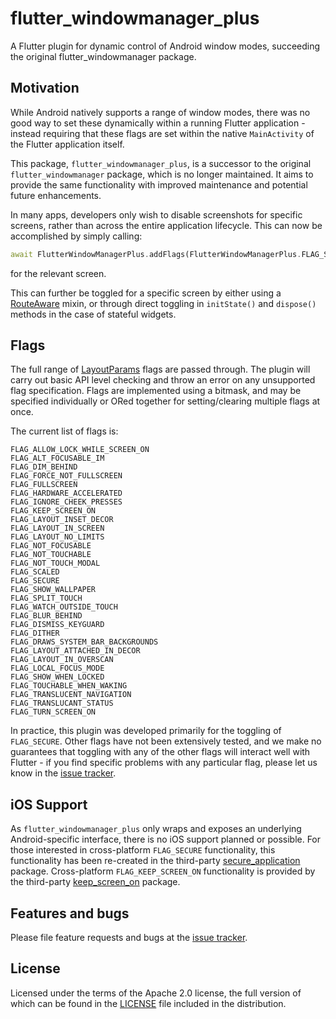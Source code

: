 # flutter_windowmanager_plus

A Flutter plugin for dynamic control of Android window modes, succeeding the original flutter_windowmanager package.

## Motivation

While Android natively supports a range of window modes, there was no good way to set these dynamically within a running Flutter application - instead requiring that these flags are set within the native `MainActivity` of the Flutter application itself.

This package, `flutter_windowmanager_plus`, is a successor to the original `flutter_windowmanager` package, which is no longer maintained. It aims to provide the same functionality with improved maintenance and potential future enhancements.

In many apps, developers only wish to disable screenshots for specific screens, rather than across the entire application lifecycle. This can now be accomplished by simply calling:

```dart
await FlutterWindowManagerPlus.addFlags(FlutterWindowManagerPlus.FLAG_SECURE);
```

for the relevant screen.

This can further be toggled for a specific screen by either using a [RouteAware] mixin, or through direct toggling in `initState()` and `dispose()` methods in the case of stateful widgets.

[RouteAware]: https://api.flutter.dev/flutter/widgets/RouteAware-class.html

## Flags

The full range of [LayoutParams] flags are passed through. The plugin will carry out basic API level checking and throw an error on any unsupported flag specification. Flags are implemented using a bitmask, and may be specified individually or ORed together for setting/clearing multiple flags at once.

The current list of flags is:

```
FLAG_ALLOW_LOCK_WHILE_SCREEN_ON
FLAG_ALT_FOCUSABLE_IM
FLAG_DIM_BEHIND
FLAG_FORCE_NOT_FULLSCREEN
FLAG_FULLSCREEN
FLAG_HARDWARE_ACCELERATED
FLAG_IGNORE_CHEEK_PRESSES
FLAG_KEEP_SCREEN_ON
FLAG_LAYOUT_INSET_DECOR
FLAG_LAYOUT_IN_SCREEN
FLAG_LAYOUT_NO_LIMITS
FLAG_NOT_FOCUSABLE
FLAG_NOT_TOUCHABLE
FLAG_NOT_TOUCH_MODAL
FLAG_SCALED
FLAG_SECURE
FLAG_SHOW_WALLPAPER
FLAG_SPLIT_TOUCH
FLAG_WATCH_OUTSIDE_TOUCH
FLAG_BLUR_BEHIND
FLAG_DISMISS_KEYGUARD
FLAG_DITHER
FLAG_DRAWS_SYSTEM_BAR_BACKGROUNDS
FLAG_LAYOUT_ATTACHED_IN_DECOR
FLAG_LAYOUT_IN_OVERSCAN
FLAG_LOCAL_FOCUS_MODE
FLAG_SHOW_WHEN_LOCKED
FLAG_TOUCHABLE_WHEN_WAKING
FLAG_TRANSLUCENT_NAVIGATION
FLAG_TRANSLUCANT_STATUS
FLAG_TURN_SCREEN_ON
```

In practice, this plugin was developed primarily for the toggling of `FLAG_SECURE`. Other flags have not been extensively tested, and we make no guarantees that toggling with any of the other flags will interact well with Flutter - if you find specific problems with any particular flag, please let us know in the [issue tracker][tracker].

[LayoutParams]: https://developer.android.com/reference/android/view/WindowManager.LayoutParams.html

## iOS Support

As `flutter_windowmanager_plus` only wraps and exposes an underlying Android-specific interface, there is no iOS support planned or possible. For those interested in cross-platform `FLAG_SECURE` functionality, this functionality has been re-created in the third-party [secure_application] package. Cross-platform `FLAG_KEEP_SCREEN_ON` functionality is provided by the third-party [keep_screen_on] package.

[secure_application]: https://pub.dev/packages/secure_application
[keep_screen_on]: https://pub.dev/packages/keep_screen_on

## Features and bugs

Please file feature requests and bugs at the [issue tracker][tracker].

[tracker]: https://github.com/ijashuzain/flutter_windowmanager_plus/issues

## License

Licensed under the terms of the Apache 2.0 license, the full version of which can be found in the [LICENSE] file included in the distribution.

[LICENSE]: https://raw.githubusercontent.com/ijashuzain/flutter_windowmanager_plus/main/LICENSE
